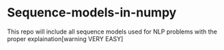 # Sequence-models-in-numpy
This repo will include all sequence models used for NLP problems with the proper explaination[warning VERY EASY]
